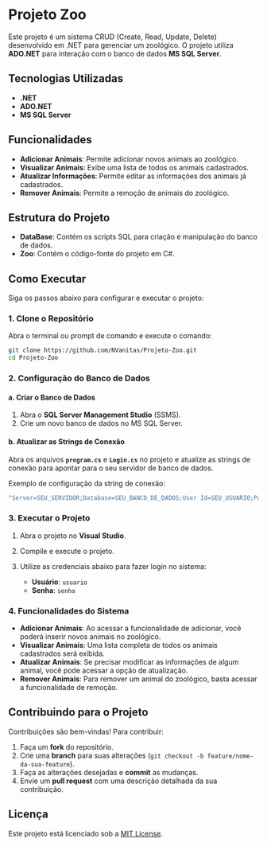 # Projeto Zoo

Este projeto é um sistema CRUD (Create, Read, Update, Delete) desenvolvido em .NET para gerenciar um zoológico. O projeto utiliza **ADO.NET** para interação com o banco de dados **MS SQL Server**.

## Tecnologias Utilizadas

- **.NET**
- **ADO.NET**
- **MS SQL Server**

## Funcionalidades

- **Adicionar Animais**: Permite adicionar novos animais ao zoológico.
- **Visualizar Animais**: Exibe uma lista de todos os animais cadastrados.
- **Atualizar Informações**: Permite editar as informações dos animais já cadastrados.
- **Remover Animais**: Permite a remoção de animais do zoológico.

## Estrutura do Projeto

- **DataBase**: Contém os scripts SQL para criação e manipulação do banco de dados.
- **Zoo**: Contém o código-fonte do projeto em C#.

## Como Executar

Siga os passos abaixo para configurar e executar o projeto:

### 1. Clone o Repositório

Abra o terminal ou prompt de comando e execute o comando:

```bash
git clone https://github.com/NVanitas/Projeto-Zoo.git
cd Projeto-Zoo
```

### 2. Configuração do Banco de Dados

#### a. Criar o Banco de Dados

1. Abra o **SQL Server Management Studio** (SSMS).
2. Crie um novo banco de dados no MS SQL Server.

#### b. Atualizar as Strings de Conexão

Abra os arquivos **`program.cs`** e **`Login.cs`** no projeto e atualize as strings de conexão para apontar para o seu servidor de banco de dados. 

Exemplo de configuração da string de conexão:

```csharp
"Server=SEU_SERVIDOR;Database=SEU_BANCO_DE_DADOS;User Id=SEU_USUARIO;Password=SUA_SENHA;"
```

### 3. Executar o Projeto

1. Abra o projeto no **Visual Studio**.
2. Compile e execute o projeto.
3. Utilize as credenciais abaixo para fazer login no sistema:

   - **Usuário**: `usuario`
   - **Senha**: `senha`

### 4. Funcionalidades do Sistema

- **Adicionar Animais**: Ao acessar a funcionalidade de adicionar, você poderá inserir novos animais no zoológico.
- **Visualizar Animais**: Uma lista completa de todos os animais cadastrados será exibida.
- **Atualizar Animais**: Se precisar modificar as informações de algum animal, você pode acessar a opção de atualização.
- **Remover Animais**: Para remover um animal do zoológico, basta acessar a funcionalidade de remoção.

## Contribuindo para o Projeto

Contribuições são bem-vindas! Para contribuir:

1. Faça um **fork** do repositório.
2. Crie uma **branch** para suas alterações (`git checkout -b feature/nome-da-sua-feature`).
3. Faça as alterações desejadas e **commit** as mudanças.
4. Envie um **pull request** com uma descrição detalhada da sua contribuição.

## Licença

Este projeto está licenciado sob a [MIT License](LICENSE).
